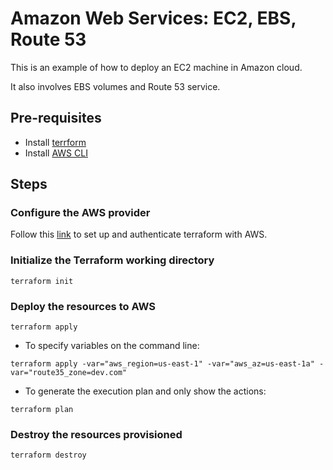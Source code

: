 # Amazon Web Services: EC2, EBS, Route 53

This is an example of how to deploy an EC2 machine in Amazon cloud.

It also involves EBS volumes and Route 53 service.

## Pre-requisites

- Install [terrform](https://learn.hashicorp.com/tutorials/terraform/install-cli)
- Install [AWS CLI](https://docs.aws.amazon.com/cli/latest/userguide/cli-chap-install.html)

## Steps

### Configure the AWS provider

Follow this [link](https://registry.terraform.io/providers/hashicorp/aws/latest/docs) to set up and authenticate terraform with AWS.

### Initialize the Terraform working directory

```
terraform init
```

### Deploy the resources to AWS

```
terraform apply
```

- To specify variables on the command line:

```
terraform apply -var="aws_region=us-east-1" -var="aws_az=us-east-1a" -var="route35_zone=dev.com"
```

- To generate the execution plan and only show the actions:

```
terraform plan
```

### Destroy the resources provisioned

```
terraform destroy
```